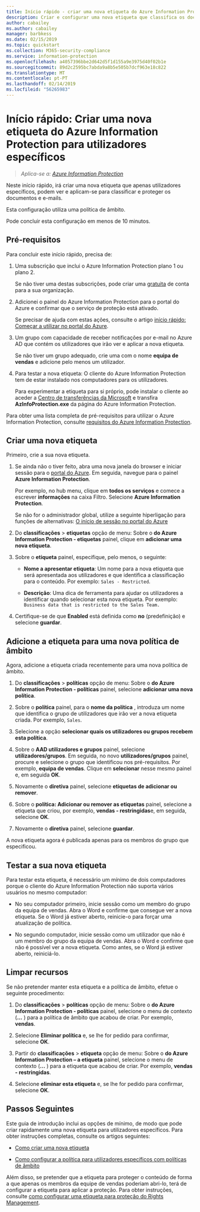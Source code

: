 ```yaml
---
title: Início rápido - criar uma nova etiqueta do Azure Information Protection para utilizadores específicos – AIP
description: Criar e configurar uma nova etiqueta que classifica os documentos e e-mails para utilizadores específicos através da utilização de uma política de âmbito.
author: cabailey
ms.author: cabailey
manager: barbkess
ms.date: 02/15/2019
ms.topic: quickstart
ms.collection: M365-security-compliance
ms.service: information-protection
ms.openlocfilehash: a4057396bbe2d642d5f1d155a9e3975d40f02b1e
ms.sourcegitcommit: 89d2c2595bc7abda9a8b5e505b7dcf963e18c822
ms.translationtype: MT
ms.contentlocale: pt-PT
ms.lasthandoff: 02/14/2019
ms.locfileid: "56265983"
---
```

# <a name="quickstart-create-a-new-azure-information-protection-label-for-specific-users"></a>Início rápido: Criar uma nova etiqueta do Azure Information Protection para utilizadores específicos

>*Aplica-se a: [Azure Information Protection](https://azure.microsoft.com/pricing/details/information-protection)*

Neste início rápido, irá criar uma nova etiqueta que apenas utilizadores específicos, podem ver e aplicam-se para classificar e proteger os documentos e e-mails.

Esta configuração utiliza uma política de âmbito.

Pode concluir esta configuração em menos de 10 minutos.

## <a name="prerequisites"></a>Pré-requisitos

Para concluir este início rápido, precisa de:

1. Uma subscrição que inclui o Azure Information Protection plano 1 ou plano 2.
    
    Se não tiver uma destas subscrições, pode criar uma [gratuita](https://portal.office.com/Signup/Signup.aspx?OfferId=87dd2714-d452-48a0-a809-d2f58c4f68b7) de conta para a sua organização.

2. Adicionei o painel do Azure Information Protection para o portal do Azure e confirmar que o serviço de proteção está ativado.

    Se precisar de ajuda com estas ações, consulte o artigo [início rápido: Começar a utilizar no portal do Azure](quickstart-viewpolicy.md).

3. Um grupo com capacidade de receber notificações por e-mail no Azure AD que contém os utilizadores que irão ver e aplicar a nova etiqueta.
    
    Se não tiver um grupo adequado, crie uma com o nome **equipa de vendas** e adicione pelo menos um utilizador.

4. Para testar a nova etiqueta: O cliente do Azure Information Protection tem de estar instalado nos computadores para os utilizadores. 
    
    Para experimentar a etiqueta para si próprio, pode instalar o cliente ao aceder a [Centro de transferências da Microsoft](https://www.microsoft.com/en-us/download/details.aspx?id=53018) e transfira **AzInfoProtection.exe** da página do Azure Information Protection.

Para obter uma lista completa de pré-requisitos para utilizar o Azure Information Protection, consulte [requisitos do Azure Information Protection](requirements.md).
    
## <a name="create-a-new-label"></a>Criar uma nova etiqueta

Primeiro, crie a sua nova etiqueta.

1. Se ainda não o tiver feito, abra uma nova janela do browser e iniciar sessão para o [portal do Azure](configure-policy.md#signing-in-to-the-azure-portal). Em seguida, navegue para o painel **Azure Information Protection**.
    
    Por exemplo, no hub menu, clique em **todos os serviços** e comece a escrever **informações** na caixa Filtro. Selecione **Azure Information Protection**.
    
    Se não for o administrador global, utilize a seguinte hiperligação para funções de alternativas: [O início de sessão no portal do Azure](configure-policy.md#signing-in-to-the-azure-portal)

2. Do **classificações** > **etiquetas** opção de menu: Sobre o **do Azure Information Protection - etiquetas** painel, clique em **adicionar uma nova etiqueta**.

3. Sobre o **etiqueta** painel, especifique, pelo menos, o seguinte:
    
    - **Nome a apresentar etiqueta**: Um nome para a nova etiqueta que será apresentada aos utilizadores e que identifica a classificação para o conteúdo. Por exemplo: `Sales - Restricted`.
    
    - **Descrição**: Uma dica de ferramenta para ajudar os utilizadores a identificar quando selecionar esta nova etiqueta. Por exemplo: `Business data that is restricted to the Sales Team.`

4. Certifique-se de que **Enabled** está definida como **no** (predefinição) e selecione **guardar**.

## <a name="add-the-label-to-a-new-scoped-policy"></a>Adicione a etiqueta para uma nova política de âmbito

Agora, adicione a etiqueta criada recentemente para uma nova política de âmbito.

1. Do **classificações** > **políticas** opção de menu: Sobre o **do Azure Information Protection - políticas** painel, selecione **adicionar uma nova política**. 

2. Sobre o **política** painel, para o **nome da política** , introduza um nome que identifica o grupo de utilizadores que irão ver a nova etiqueta criada. Por exemplo, `Sales`.

3. Selecione a opção **selecionar quais os utilizadores ou grupos recebem esta política**.

4. Sobre o **AAD utilizadores e grupos** painel, selecione **utilizadores/grupos**. Em seguida, no novo **utilizadores/grupos** painel, procure e selecione o grupo que identificou nos pré-requisitos. Por exemplo, **equipa de vendas**. Clique em **selecionar** nesse mesmo painel e, em seguida **OK**.

5. Novamente o **diretiva** painel, selecione **etiquetas de adicionar ou remover**.

6. Sobre o **política: Adicionar ou remover as etiquetas** painel, selecione a etiqueta que criou, por exemplo, **vendas - restringidas**e, em seguida, selecione **OK**.

7. Novamente o **diretiva** painel, selecione **guardar**. 

A nova etiqueta agora é publicada apenas para os membros do grupo que especificou. 

## <a name="test-your-new-label"></a>Testar a sua nova etiqueta

Para testar esta etiqueta, é necessário um mínimo de dois computadores porque o cliente do Azure Information Protection não suporta vários usuários no mesmo computador:

 - No seu computador primeiro, inicie sessão como um membro do grupo da equipa de vendas. Abra o Word e confirme que consegue ver a nova etiqueta. Se o Word já estiver aberto, reinicie-o para forçar uma atualização de política.

- No segundo computador, inicie sessão como um utilizador que não é um membro do grupo da equipa de vendas. Abra o Word e confirme que não é possível ver a nova etiqueta. Como antes, se o Word já estiver aberto, reiniciá-lo.

## <a name="clean-up-resources"></a>Limpar recursos

Se não pretender manter esta etiqueta e a política de âmbito, efetue o seguinte procedimento:

1. Do **classificações** > **políticas** opção de menu: Sobre o **do Azure Information Protection - políticas** painel, selecione o menu de contexto (**...** ) para a política de âmbito que acabou de criar. Por exemplo, **vendas**.

2. Selecione **Eliminar política** e, se lhe for pedido para confirmar, selecione **OK**.

3. Partir do **classificações** > **etiqueta** opção de menu: Sobre o **do Azure Information Protection – a etiqueta** painel, selecione o menu de contexto (**...** ) para a etiqueta que acabou de criar.  Por exemplo, **vendas - restringidas**.

4.  Selecione **eliminar esta etiqueta** e, se lhe for pedido para confirmar, selecione **OK**.


## <a name="next-steps"></a>Passos Seguintes

Este guia de introdução inclui as opções de mínimo, de modo que pode criar rapidamente uma nova etiqueta para utilizadores específicos. Para obter instruções completas, consulte os artigos seguintes:

- [Como criar uma nova etiqueta](configure-policy-new-label.md)

- [Como configurar a política para utilizadores específicos com políticas de âmbito](configure-policy-scope.md)

Além disso, se pretender que a etiqueta para proteger o conteúdo de forma a que apenas os membros da equipe de vendas poderiam abri-lo, terá de configurar a etiqueta para aplicar a proteção. Para obter instruções, consulte [como configurar uma etiqueta para proteção do Rights Management](configure-policy-protection.md).

